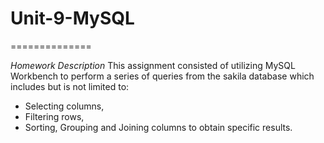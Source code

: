 # Unit-9-MySQL #
==============

*Homework Description*
This assignment consisted of utilizing MySQL Workbench to perform a series of queries from the sakila database which includes but is not limited to:
* Selecting columns,
* Filtering rows,
* Sorting, Grouping and Joining columns to obtain specific results.
